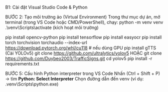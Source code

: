 B1: Cài đặt Visual Studio Code & Python

BƯỚC 2: Tạo môi trường ảo (Virtual Environment)
    Trong thư mục dự án, mở terminal (trong VS Code hoặc CMD/PowerShell), chạy:
python -m venv venv
.\venv\Scripts\activate                           (kích hoạt môi trường)

pip install opencv-python
pip install tensorflow
pip install easyocr
pip install torch torchvision torchaudio --index-url https://download.pytorch.org/whl/cu118  # nếu dùng GPU
pip install gTTS
    (Cài YOLOv5)
git clone https://github.com/ultralytics/yolov5 HOẶC git clone https://github.com/Duybeo2003/TrafficSigns.git
cd yolov5
pip install -r requirements.txt

BƯỚC 5: Cấu hình Python interpreter trong VS Code
Nhấn (Ctrl + Shift + P) → tìm **Python: Select Interpreter**
Chọn đường dẫn đến venv (ví dụ: .venv\Scripts\python.exe)
